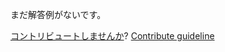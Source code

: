 
まだ解答例がないです。

[コントリビュートしませんか](https://github.com/BFEdev/BFE.dev-solutions/blob/main/typescript/20-isnever-t_ja.md)?  [Contribute guideline](https://github.com/BFEdev/BFE.dev-solutions#how-to-contribute)

